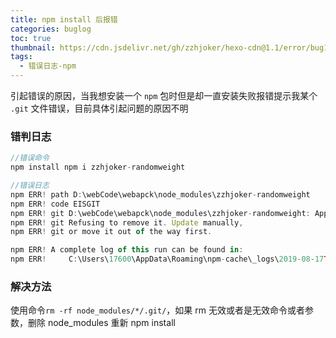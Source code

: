 ```yaml
---
title: npm install 后报错
categories: buglog
toc: true
thumbnail: https://cdn.jsdelivr.net/gh/zzhjoker/hexo-cdn@1.1/error/bug1.png
tags:
  - 错误日志-npm
---
```


引起错误的原因，当我想安装一个 `npm` 包时但是却一直安装失败报错提示我某个 `.git` 文件错误，目前具体引起问题的原因不明

### 错判日志

```javascript
//错误命令
npm install npm i zzhjoker-randomweight

//错误日志
npm ERR! path D:\webCode\webapck\node_modules\zzhjoker-randomweight
npm ERR! code EISGIT
npm ERR! git D:\webCode\webapck\node_modules\zzhjoker-randomweight: Appears to be a git repo or submodule.npm ERR! git     D:\webCode\webapck\node_modules\zzhjoker-randomweight
npm ERR! git Refusing to remove it. Update manually,
npm ERR! git or move it out of the way first.

npm ERR! A complete log of this run can be found in:
npm ERR!     C:\Users\17600\AppData\Roaming\npm-cache\_logs\2019-08-17T06_27_30_818Z-debug.log
```

### 解决方法

使用命令`rm -rf node_modules/*/.git/`，如果 rm 无效或者是无效命令或者参数，删除 node_modules 重新 npm install
